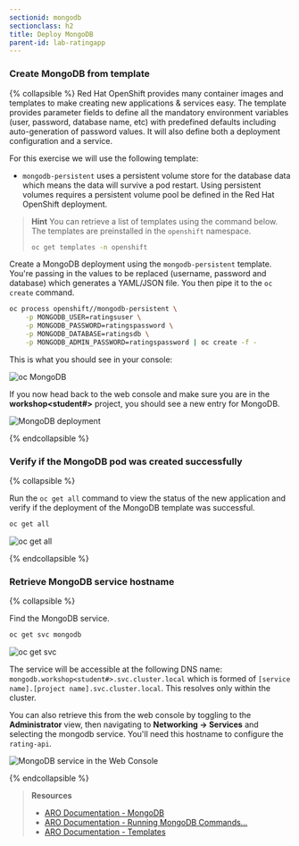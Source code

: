 ```yaml
---
sectionid: mongodb
sectionclass: h2
title: Deploy MongoDB
parent-id: lab-ratingapp
---
```


### Create MongoDB from template

{% collapsible %}
Red Hat OpenShift provides many container images and templates to make creating new applications & services easy. The template provides parameter fields to define all the mandatory environment variables (user, password, database name, etc) with predefined defaults including auto-generation of password values. It will also define both a deployment configuration and a service.

For this exercise we will use the following template:

* `mongodb-persistent` uses a persistent volume store for the database data which means the data will survive a pod restart. Using persistent volumes requires a persistent volume pool be defined in the Red Hat OpenShift deployment.

> **Hint** You can retrieve a list of templates using the command below. The templates are preinstalled in the `openshift` namespace.
> ```sh
> oc get templates -n openshift
> ```

Create a MongoDB deployment using the `mongodb-persistent` template. You're passing in the values to be replaced (username, password and database) which generates a YAML/JSON file. You then pipe it to the `oc create` command.

```sh
oc process openshift//mongodb-persistent \
    -p MONGODB_USER=ratingsuser \
    -p MONGODB_PASSWORD=ratingspassword \
    -p MONGODB_DATABASE=ratingsdb \
    -p MONGODB_ADMIN_PASSWORD=ratingspassword | oc create -f -
```

This is what you should see in your console:

![oc MongoDB](media/oc-mongodb.png)

If you now head back to the web console and make sure you are in the **workshop<student#>** project, you should see a new entry for MongoDB.

![MongoDB deployment](media/mongodb-overview.png)

{% endcollapsible %}

### Verify if the MongoDB pod was created successfully

{% collapsible %}

Run the `oc get all` command to view the status of the new application and verify if the deployment of the MongoDB template was successful.

```sh
oc get all
```

![oc get all](media/oc-status-mongodb.png)

{% endcollapsible %}

### Retrieve MongoDB service hostname

{% collapsible %}

Find the MongoDB service.

```sh
oc get svc mongodb
```

![oc get svc](media/oc-get-svc-mongo.png)

The service will be accessible at the following DNS name: `mongodb.workshop<student#>.svc.cluster.local` which is formed of `[service name].[project name].svc.cluster.local`. This resolves only within the cluster.

You can also retrieve this from the web console by toggling to the **Administrator** view, then navigating to **Networking -> Services** and selecting the mongodb service. You'll need this hostname to configure the `rating-api`.

![MongoDB service in the Web Console](media/mongo-svc-webconsole.png)

{% endcollapsible %}

> **Resources**
> * [ARO Documentation - MongoDB](https://docs.openshift.com/aro/using_images/db_images/mongodb.html)
> * [ARO Documentation - Running MongoDB Commands...](https://docs.openshift.com/aro/using_images/db_images/mongodb.html#running-mongodb-commands-in-containers)
> * [ARO Documentation - Templates](https://docs.openshift.com/aro/dev_guide/templates.html)
